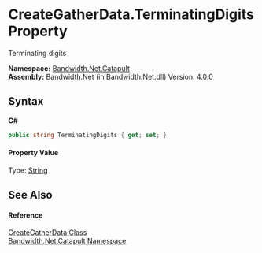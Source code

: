 ﻿# CreateGatherData.TerminatingDigits Property 
 

Terminating digits

**Namespace:**&nbsp;<a href ="N_Bandwidth_Net_Catapult.md">Bandwidth.Net.Catapult</a><br />**Assembly:**&nbsp;Bandwidth.Net (in Bandwidth.Net.dll) Version: 4.0.0

## Syntax

**C#**<br />
``` C#
public string TerminatingDigits { get; set; }
```


#### Property Value
Type: <a href="http://msdn2.microsoft.com/en-us/library/s1wwdcbf" target="_blank">String</a>

## See Also


#### Reference
<a href ="T_Bandwidth_Net_Catapult_CreateGatherData.md">CreateGatherData Class</a><br /><a href ="N_Bandwidth_Net_Catapult.md">Bandwidth.Net.Catapult Namespace</a><br />